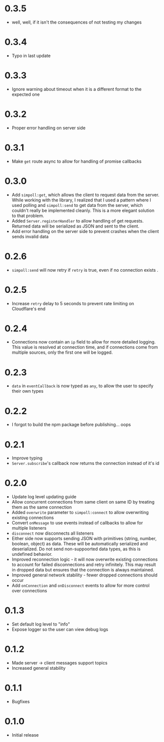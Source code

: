 # 0.3.5

-   well, well, if it isn't the consequences of not testing my changes

# 0.3.4

-   Typo in last update

# 0.3.3

-   Ignore warning about timeout when it is a different format to the expected one

# 0.3.2

-   Proper error handling on server side

# 0.3.1

-   Make `get` route async to allow for handling of promise callbacks

# 0.3.0

-   Add `simpoll:get`, which allows the client to request data from the server. While working with the library, I realized that I used a pattern where I used polling and `simpoll:send` to get data from the server, which couldn't really be implemented cleanly. This is a more elegant solution to that problem.
-   Added `Server.registerHandler` to allow handling of get requests. Returned data will be serialized as JSON and sent to the client.
-   Add error handling on the server side to prevent crashes when the client sends invalid data

# 0.2.6

-   `simpoll:send` will now retry if `retry` is true, even if no connection exists .

# 0.2.5

-   Increase `retry` delay to 5 seconds to prevent rate limiting on Cloudflare's end

# 0.2.4

-   Connections now contain an `ip` field to allow for more detailed logging. This value is resolved at connection time, and if connections come from multiple sources, only the first one will be logged.

# 0.2.3

-   `data` in `eventCallback` is now typed as `any`, to allow the user to specify their own types

# 0.2.2

-   I forgot to build the npm package before publishing... oops

# 0.2.1

-   Improve typing
-   `Server.subscribe`'s callback now returns the connection instead of it's id

# 0.2.0

-   Update log level updating guide
-   Allow concurrent connections from same client on same ID by treating them as the same connection
-   Added `overwrite` parameter to `simpoll:connect` to allow overwriting existing connections
-   Convert `onMessage` to use events instead of callbacks to allow for multiple listeners
-   `disconnect` now disconnects all listeners
-   Either side now supports sending JSON with primitives (string, number, boolean, object) as data. These will be automatically serialized and deserialized. Do not send non-suppoorted data types, as this is undefined behavior.
-   Improved reconnection logic - it will now overwrite existing connections to account for failed disconnections and retry infinitely. This may result in dropped data but ensures that the connection is always maintained.
-   Improved general network stability - fewer dropped connections should occur
-   Add `onConnection` and `onDisconnect` events to allow for more control over connections

# 0.1.3

-   Set default log level to "info"
-   Expose logger so the user can view debug logs

# 0.1.2

-   Made server -> client messages support topics
-   Increased general stability

# 0.1.1

-   Bugfixes

# 0.1.0

-   Initial release
